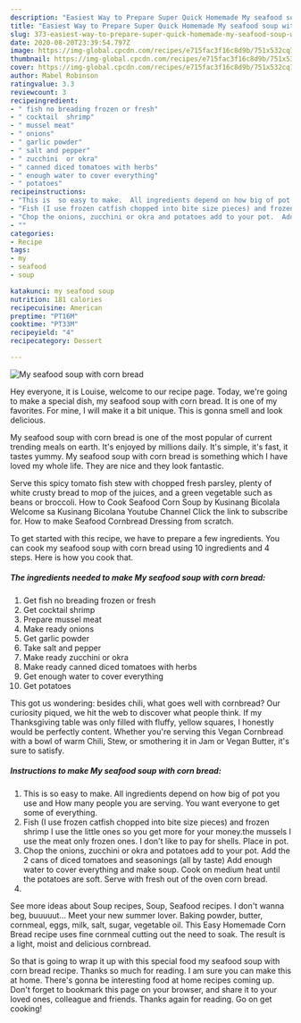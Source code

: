 ```yaml
---
description: "Easiest Way to Prepare Super Quick Homemade My seafood soup with corn bread"
title: "Easiest Way to Prepare Super Quick Homemade My seafood soup with corn bread"
slug: 373-easiest-way-to-prepare-super-quick-homemade-my-seafood-soup-with-corn-bread
date: 2020-08-20T23:39:54.797Z
image: https://img-global.cpcdn.com/recipes/e715fac3f16c8d9b/751x532cq70/my-seafood-soup-with-corn-bread-recipe-main-photo.jpg
thumbnail: https://img-global.cpcdn.com/recipes/e715fac3f16c8d9b/751x532cq70/my-seafood-soup-with-corn-bread-recipe-main-photo.jpg
cover: https://img-global.cpcdn.com/recipes/e715fac3f16c8d9b/751x532cq70/my-seafood-soup-with-corn-bread-recipe-main-photo.jpg
author: Mabel Robinson
ratingvalue: 3.3
reviewcount: 3
recipeingredient:
- " fish no breading frozen or fresh"
- " cocktail  shrimp"
- " mussel meat"
- " onions"
- " garlic powder"
- " salt and pepper"
- " zucchini  or okra"
- " canned diced tomatoes with herbs"
- " enough water to cover everything"
- " potatoes"
recipeinstructions:
- "This is  so easy to make.  All ingredients depend on how big of pot you use and How many people  you are serving. You want everyone to get some of everything."
- "Fish (I use frozen catfish chopped into bite size pieces) and frozen shrimp I use the little ones so you get more for your money.the mussels I use the meat only frozen  ones.  I don&#39;t like to pay for shells. Place in pot."
- "Chop the onions, zucchini or okra and potatoes add to your pot.  Add the 2 cans of diced tomatoes and seasonings (all by taste) Add enough water to cover everything and make soup.  Cook on medium heat until the potatoes are soft.  Serve with fresh out of the oven corn bread."
- ""
categories:
- Recipe
tags:
- my
- seafood
- soup

katakunci: my seafood soup 
nutrition: 181 calories
recipecuisine: American
preptime: "PT16M"
cooktime: "PT33M"
recipeyield: "4"
recipecategory: Dessert

---
```



![My seafood soup with corn bread](https://img-global.cpcdn.com/recipes/e715fac3f16c8d9b/751x532cq70/my-seafood-soup-with-corn-bread-recipe-main-photo.jpg)

Hey everyone, it is Louise, welcome to our recipe page. Today, we're going to make a special dish, my seafood soup with corn bread. It is one of my favorites. For mine, I will make it a bit unique. This is gonna smell and look delicious.

My seafood soup with corn bread is one of the most popular of current trending meals on earth. It's enjoyed by millions daily. It's simple, it's fast, it tastes yummy. My seafood soup with corn bread is something which I have loved my whole life. They are nice and they look fantastic.

Serve this spicy tomato fish stew with chopped fresh parsley, plenty of white crusty bread to mop of the juices, and a green vegetable such as beans or broccoli. How to Cook Seafood Corn Soup by Kusinang Bicolala Welcome sa Kusinang Bicolana Youtube Channel Click the link to subscribe for. How to make Seafood Cornbread Dressing from scratch.


To get started with this recipe, we have to prepare a few ingredients. You can cook my seafood soup with corn bread using 10 ingredients and 4 steps. Here is how you cook that.

<!--inarticleads1-->

##### The ingredients needed to make My seafood soup with corn bread:

1. Get  fish no breading frozen or fresh
1. Get  cocktail  shrimp
1. Prepare  mussel meat
1. Make ready  onions
1. Get  garlic powder
1. Take  salt and pepper
1. Make ready  zucchini  or okra
1. Make ready  canned diced tomatoes with herbs
1. Get  enough water to cover everything
1. Get  potatoes


This got us wondering: besides chili, what goes well with cornbread? Our curiosity piqued, we hit the web to discover what people think. If my Thanksgiving table was only filled with fluffy, yellow squares, I honestly would be perfectly content. Whether you&#39;re serving this Vegan Cornbread with a bowl of warm Chili, Stew, or smothering it in Jam or Vegan Butter, it&#39;s sure to satisfy. 

<!--inarticleads2-->

##### Instructions to make My seafood soup with corn bread:

1. This is  so easy to make.  All ingredients depend on how big of pot you use and How many people  you are serving. You want everyone to get some of everything.
1. Fish (I use frozen catfish chopped into bite size pieces) and frozen shrimp I use the little ones so you get more for your money.the mussels I use the meat only frozen  ones.  I don&#39;t like to pay for shells. Place in pot.
1. Chop the onions, zucchini or okra and potatoes add to your pot.  Add the 2 cans of diced tomatoes and seasonings (all by taste) Add enough water to cover everything and make soup.  Cook on medium heat until the potatoes are soft.  Serve with fresh out of the oven corn bread.
1. 


See more ideas about Soup recipes, Soup, Seafood recipes. I don&#39;t wanna beg, buuuuut… Meet your new summer lover. Baking powder, butter, cornmeal, eggs, milk, salt, sugar, vegetable oil. This Easy Homemade Corn Bread recipe uses fine cornmeal cutting out the need to soak. The result is a light, moist and delicious cornbread. 

So that is going to wrap it up with this special food my seafood soup with corn bread recipe. Thanks so much for reading. I am sure you can make this at home. There's gonna be interesting food at home recipes coming up. Don't forget to bookmark this page on your browser, and share it to your loved ones, colleague and friends. Thanks again for reading. Go on get cooking!
